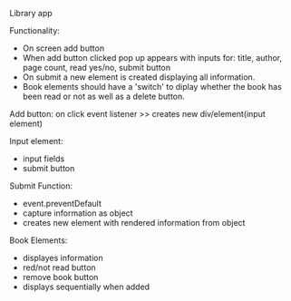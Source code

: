 Library app

Functionality:
- On screen add button
- When add button clicked pop up appears with inputs for: title, author, page count, read yes/no, submit button
- On submit a new element is created displaying all information.
- Book elements should have a 'switch' to diplay whether the book has been read or not as well as a delete button.

Add button:
on click event listener >> creates new div/element(input element)

Input element:
- input fields
- submit button 

Submit Function:
- event.preventDefault
- capture information as object
- creates new element with rendered information from object

Book Elements:
- displayes information
- red/not read button
- remove book button
- displays sequentially when added